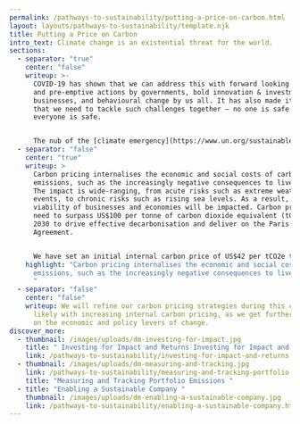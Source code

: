 ```yaml
---
permalink: /pathways-to-sustainability/putting-a-price-on-carbon.html
layout: layouts/pathways-to-sustainability/template.njk
title: Putting a Price on Carbon
intro_text: Climate change is an existential threat for the world.
sections:
  - separator: "true"
    center: "false"
    writeup: >-
      COVID-19 has shown that we can address this with forward looking policies
      and pre-emptive actions by governments, bold innovation & investment by
      businesses, and behavioural change by us all. It has also made it clear
      that we need to tackle such challenges together — no one is safe until
      everyone is safe.


      The nub of the [climate emergency](https://www.un.org/sustainabledevelopment/climate-change/) is the externalisation of the future costs of carbon emissions. This is further clouded by the long lag between actions and results, the tragedy of horizons.
  - separator: "false"
    center: "true"
    writeup: >
      Carbon pricing internalises the economic and social costs of carbon
      emissions, such as the increasingly negative consequences to liveability.
      The impact is wide-ranging, from acute risks such as extreme weather
      events, to chronic risks such as rising sea levels. As a result, the
      viability of businesses and economies will be impacted. Carbon prices may
      need to surpass US$100 per tonne of carbon dioxide equivalent (tCO2e) by
      2030 to drive effective decarbonisation and deliver on the Paris
      Agreement.


      We have set an initial internal carbon price of US$42 per tCO2e to inform our investment decisions. A portion of our long term incentives will be aligned with our 10-year carbon targets.
    highlight: "Carbon pricing internalises the economic and social costs of carbon
      emissions, such as the increasingly negative consequences to liveability.
      "
  - separator: "false"
    center: "false"
    writeup: We will refine our carbon pricing strategies during this coming decade,
      likely with increasing internal carbon pricing, as we get further clarity
      on the economic and policy levers of change.
discover_more:
  - thumbnail: /images/uploads/dm-investing-for-impact.jpg
    title: " Investing for Impact and Returns Investing for Impact and Returns"
    link: /pathways-to-sustainability/investing-for-impact-and-returns.html
  - thumbnail: /images/uploads/dm-measuring-and-tracking.jpg
    link: /pathways-to-sustainability/measuring-and-tracking-portfolio-emissions.html
    title: "Measuring and Tracking Portfolio Emissions "
  - title: "Enabling a Sustainable Company "
    thumbnail: /images/uploads/dm-enabling-a-sustainable-company.jpg
    link: /pathways-to-sustainability/enabling-a-sustainable-company.html
---
```

